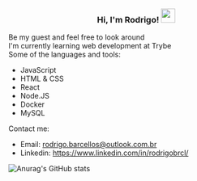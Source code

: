 <h3 align="center">
  Hi, I'm Rodrigo!
  <img src="https://media.giphy.com/media/hvRJCLFzcasrR4ia7z/giphy.gif" width="28">
</h3>

Be my guest and feel free to look around <br>
I'm currently learning web development at Trybe <br>
Some of the languages and tools:
- JavaScript
- HTML & CSS
- React
- Node.JS
- Docker
- MySQL

Contact me:
- Email: rodrigo.barcellos@outlook.com.br
- Linkedin: https://www.linkedin.com/in/rodrigobrcl/

<!--
to add
- https://github.com/anmol098/waka-readme-stats
- https://github.com/kittinan/spotify-github-profile
- the image of every language
https://github.com/DenverCoder1/readme-typing-svg
-->

![Anurag's GitHub stats](https://github-readme-stats.vercel.app/api?username=rnbarcellos&show_icons=true&theme=onedark)

<!--START_SECTION:waka-->
<!--END_SECTION:waka-->

<!--
- 📫 How to reach me: ...
- Hobbies
-->
